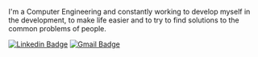 I'm a Computer Engineering and constantly working to develop myself in the development, to make life easier and to try to find solutions to the common problems of people.

[![Linkedin Badge](https://img.shields.io/badge/-celalaygar-blue?style=flat-square&logo=Linkedin&logoColor=white&link=https://www.linkedin.com/in/celalaygar/)](https://www.linkedin.com/in/celalaygar/) 
[![Gmail Badge](https://img.shields.io/badge/-celal.aygar@gmail.com-c14438?style=flat-square&logo=Gmail&logoColor=white&link=mailto:celal.aygar@gmail.com)](mailto:celal.aygar@gmail.com)


